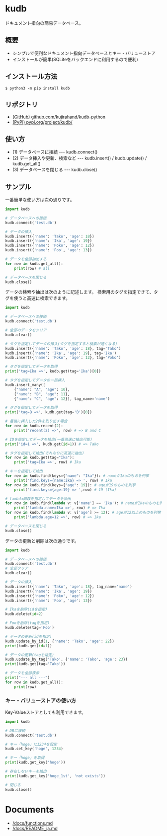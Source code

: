 # kudb

ドキュメント指向の簡易データベース。

## 概要

- シンプルで便利なドキュメント指向データベースとキー・バリューストア
- インストールが簡単(SQLiteをバックエンドに利用するので便利)

## インストール方法

```
$ python3 -m pip install kudb
```

## リポジトリ

- [(GitHub) github.com/kujirahand/kudb-python](https://github.com/kujirahand/kudb-python)
- [(PyPI) pypi.org/project/kudb/](https://pypi.org/project/kudb/)

## 使い方

- (1) データベースに接続 --- kudb.connect()
- (2) データ挿入や更新、検索など --- kudb.insert() / kudb.update() / kudb.get_all()
- (3) データベースを閉じる --- kudb.close()

## サンプル

一番簡単な使い方は次の通りです。

```sample-doc.py
import kudb

# データベースへの接続
kudb.connect('test.db')

# データの挿入
kudb.insert({'name': 'Tako', 'age': 18})
kudb.insert({'name': 'Ika', 'age': 19})
kudb.insert({'name': 'Poko', 'age': 12})
kudb.insert({'name': 'Foo', 'age': 13})

# データを全部抽出する
for row in kudb.get_all():
    print(row) # all

# データベースを閉じる
kudb.close()
```

データの検索や抽出は次のように記述します。
検索用のタグを指定できて、タグを使うと高速に検索できます。

```sample-doc2.py
import kudb

# データベースへの接続
kudb.connect('test.db')

# 全部のデータをクリア
kudb.clear()

# タグを指定してデータの挿入(タグを指定すると検索が速くなる)
kudb.insert({'name': 'Tako', 'age': 18}, tag='Tako')
kudb.insert({'name': 'Ika', 'age': 19}, tag='Ika')
kudb.insert({'name': 'Poko', 'age': 12}, tag='Poko')

# タグを指定してデータを取得
print('tag=Ika =>', kudb.get(tag='Ika')[0])

# タグを指定してデータの一括挿入
kudb.insert_many([
    {"name": "A", "age": 10},
    {"name": "B", "age": 11},
    {"name": "C", "age": 12}], tag_name='name')

# タグを指定してデータを取得
print('tag=B =>', kudb.get(tag='B')[0])

# 最後に挿入した2件を取り出す場合
for row in kudb.recent(2):
    print('recent(2) =>', row) # => B and C

# IDを指定してデータを抽出(一番高速に抽出可能)
print('id=1 =>', kudb.get(id=1)) # => Tako

# タグを指定して抽出(それなりに高速に抽出)
for row in kudb.get(tag="Ika"):
    print('tag=Ika =>', row) # Ika

# キーを指定して抽出
for row in kudb.find(keys={"name": "Ika"}): # nameがIkaのものを列挙
    print('find.keys={name:ika} => ', row) # Ika
for row in kudb.find(keys={"age": 19}): # ageが19のものを列挙
    print('find.keys={age:19} => ',row) # 19 (Ika)

# lambda関数を指定してデータを抽出
for row in kudb.find(lambda v: v['name'] == 'Ika'): # nameがIkaのものを列挙
    print('lambda.name=Ika =>', row) # => Ika
for row in kudb.find(lambda v: v['age'] >= 12): # ageが12以上のものを列挙
    print('lambda.age=12 =>', row) # => Ika

# データベースを閉じる
kudb.close()
```

データの更新と削除は次の通りです。

```sample-doc3.py
import kudb

# データベースへの接続
kudb.connect('test.db')
# 全部クリア
kudb.clear()

# データの挿入
kudb.insert({'name': 'Tako', 'age': 18}, tag_name='name')
kudb.insert({'name': 'Ika', 'age': 19})
kudb.insert({'name': 'Poko', 'age': 12})
kudb.insert({'name': 'Foo', 'age': 13})

# Ikaを削除(idを指定)
kudb.delete(id=2)

# Fooを削除(tagを指定)
kudb.delete(tag='Foo')

# データの更新(idを指定)
kudb.update_by_id(1, {'name': 'Tako', 'age': 22})
print(kudb.get(id=1))

# データの更新(tagを指定)
kudb.update_by_tag('Tako', {'name': 'Tako', 'age': 23})
print(kudb.get(tag='Tako'))

# データを全部表示
print("--- all ---")
for row in kudb.get_all():
    print(row)
```


### キー・バリューストアの使い方

Key-Valueストアとしても利用できます。

```simple-kvs.py
import kudb

# DBに接続
kudb.connect('test.db')

# キー「hoge」に1234を設定
kudb.set_key('hoge', 1234)

# キー「hoge」を取得
print(kudb.get_key('hoge'))

# 存在しないキーを抽出
print(kudb.get_key('hoge_1st', 'not exists'))

# 閉じる
kudb.close()
```

# Documents

- [/docs/functions.md](https://github.com/kujirahand/kudb-python/blob/main/docs/functions.md)
- [/docs/README_ja.md](https://github.com/kujirahand/kudb-python/blob/main/docs/README_ja.md)

